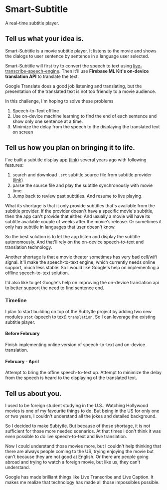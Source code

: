 # Smart-Subtitle
A real-time subtitle player.

## Tell us what your idea is.
Smart-Subtitle is a movie subtitle player. It listens to the movie and shows the dialogs to user sentence by sentence in a language user selected.

Smart-Subtitle will first try to convert the speech to text using [live-transcribe-speech-engine](https://github.com/google/live-transcribe-speech-engine).
Then it'll use **Firebase ML Kit's on-device translation API** to translate the text.

Google Translate does a good job listening and translating, but the presentation of the translated text is not too friendly to a movie audience.

In this challenge, I'm hoping to solve these problems

1. Speech-to-Text offline
2. Use on-device machine learning to find the end of each sentence and show only one sentence at a time.
3. Minimize the delay from the speech to the displaying the translated text on screen

## Tell us how you plan on bringing it to life. 
I've built a subtitle display app ([link](https://github.com/CollinDai/Subtytle)) several years ago with following features:

1. search and download `.srt` subtitle source file from subtitle provider ([link](https://www.opensubtitles.org/en/))
2. parse the source file and play the subtitle synchronously with movie time.
3. Jump back to review past subtitles. And resume to live playing.

What its shortage is that it only provide subtitles that's available from the subtitle provider. If the provider doesn't have a specific movie's subtitle, then the app can't provide that either.
And usually a movie will have its subtitle available couple of weeks after the movie's release. Or sometimes it only has subtitle in languages that user doesn't know.

So the best solution is to let the app listen and display the subtitle autonomously. And that'll rely on the on-device speech-to-text and translation technology.

Another shortage is that a movie theater sometimes has very bad cell/wifi signal. It'll make the speech-to-text engine, which currently needs online support, much less stable.
So I would like Google's help on implementing a offline speech-to-text solution.

I'd also like to get Google's help on improving the on-device translation api to better support the need to find sentence end.

### Timeline
I plan to start building on top of the Subtytle project by adding two new modules `stot` (speech to text) `translation`. So I can leverage the existing subtitle player.
#### Before February
Finish implementing online version of speech-to-text and on-device translation.

#### February - April
Attempt to bring the offine speech-to-text up.
Attempt to minimize the delay from the speech is heard to the displaying of the translated text.

## Tell us about you.
I used to be foreign student studying in the U.S.. Watching Hollywood movies is one of my favourite things to do. 
But being in the US for only one or two years, I couldn't understand all the jokes and detailed background.

So I decided to make Subtytle. But because of those shortage, it is not sufficient for those more needed scenarios. At that times I don't think it was even possible to do live speech-to-text and live translation.

Now I could understand those movies more, but I couldn't help thinking that there are always people coming to the US, trying enjoying the movie but can't because they are not good at English.
Or there are people going abroad and trying to watch a foreign movie, but like us, they can't understand.

Google has made brilliant things like Live Transcribe and Live Caption. It makes me realize that technology has made all those impossibles possible.
